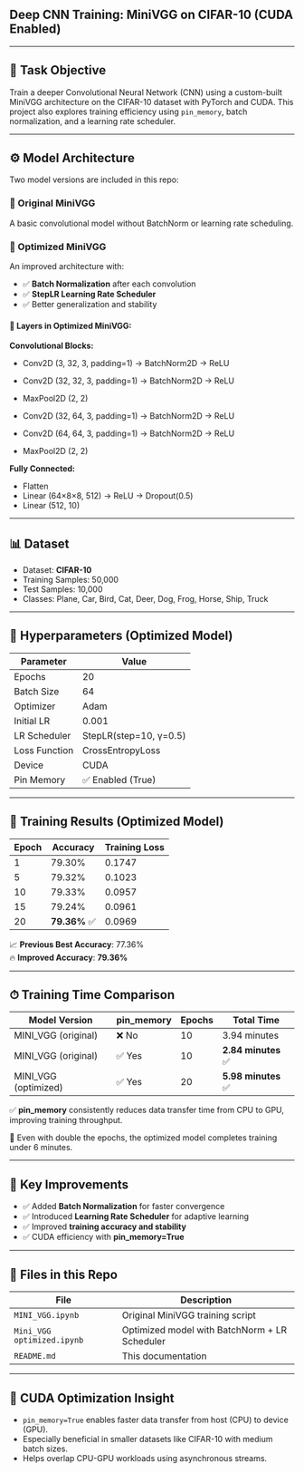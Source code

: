 ## Deep CNN Training: MiniVGG on CIFAR-10 (CUDA Enabled)

---

## 📌 Task Objective

Train a deeper Convolutional Neural Network (CNN) using a custom-built MiniVGG architecture on the CIFAR-10 dataset with PyTorch and CUDA. This project also explores training efficiency using `pin_memory`, batch normalization, and a learning rate scheduler.

---

## ⚙️ Model Architecture

Two model versions are included in this repo:

### 🧪 Original MiniVGG
A basic convolutional model without BatchNorm or learning rate scheduling.

### 🔧 Optimized MiniVGG
An improved architecture with:

- ✅ **Batch Normalization** after each convolution
- ✅ **StepLR Learning Rate Scheduler**
- ✅ Better generalization and stability

#### 📐 Layers in Optimized MiniVGG:

**Convolutional Blocks:**
- Conv2D (3, 32, 3, padding=1) → BatchNorm2D → ReLU  
- Conv2D (32, 32, 3, padding=1) → BatchNorm2D → ReLU  
- MaxPool2D (2, 2)

- Conv2D (32, 64, 3, padding=1) → BatchNorm2D → ReLU  
- Conv2D (64, 64, 3, padding=1) → BatchNorm2D → ReLU  
- MaxPool2D (2, 2)

**Fully Connected:**
- Flatten  
- Linear (64×8×8, 512) → ReLU → Dropout(0.5)  
- Linear (512, 10)

---

## 📊 Dataset

- Dataset: **CIFAR-10**
- Training Samples: 50,000
- Test Samples: 10,000
- Classes: Plane, Car, Bird, Cat, Deer, Dog, Frog, Horse, Ship, Truck

---

## 🔧 Hyperparameters (Optimized Model)

| Parameter       | Value            |
|----------------|------------------|
| Epochs         | 20               |
| Batch Size     | 64               |
| Optimizer      | Adam             |
| Initial LR     | 0.001            |
| LR Scheduler   | StepLR(step=10, γ=0.5) |
| Loss Function  | CrossEntropyLoss |
| Device         | CUDA             |
| Pin Memory     | ✅ Enabled (True) |

---

## 🚀 Training Results (Optimized Model)

| Epoch | Accuracy | Training Loss |
|-------|----------|----------------|
| 1     | 79.30%   | 0.1747 |
| 5     | 79.32%   | 0.1023 |
| 10    | 79.33%   | 0.0957 |
| 15    | 79.24%   | 0.0961 |
| 20    | **79.36%** ✅ | 0.0969 |

📈 **Previous Best Accuracy**: 77.36%  
🔥 **Improved Accuracy**: **79.36%**

---

## ⏱ Training Time Comparison

| Model Version         | pin_memory | Epochs | Total Time     |
|----------------------|------------|--------|----------------|
| MINI_VGG (original)  | ❌ No       | 10     | 3.94 minutes   |
| MINI_VGG (original)  | ✅ Yes      | 10     | **2.84 minutes** ✅ |
| MINI_VGG (optimized) | ✅ Yes      | 20     | **5.98 minutes** ✅ |

✅ **pin_memory** consistently reduces data transfer time from CPU to GPU, improving training throughput.

📌 Even with double the epochs, the optimized model completes training under 6 minutes.

---

## 🧠 Key Improvements

- ✅ Added **Batch Normalization** for faster convergence  
- ✅ Introduced **Learning Rate Scheduler** for adaptive learning  
- ✅ Improved **training accuracy and stability**  
- ✅ CUDA efficiency with **pin_memory=True**

---

## 💾 Files in this Repo

| File                          | Description                                     |
|-------------------------------|-------------------------------------------------|
| `MINI_VGG.ipynb`              | Original MiniVGG training script               |
| `Mini_VGG optimized.ipynb`    | Optimized model with BatchNorm + LR Scheduler |
| `README.md`                   | This documentation                             |

---

## 🔬 CUDA Optimization Insight

- `pin_memory=True` enables faster data transfer from host (CPU) to device (GPU).
- Especially beneficial in smaller datasets like CIFAR-10 with medium batch sizes.
- Helps overlap CPU-GPU workloads using asynchronous streams.
